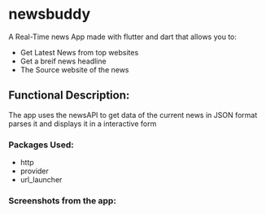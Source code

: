 # newsbuddy

A Real-Time news App made with flutter and dart that allows you to:

- Get Latest News from top websites
- Get a breif news headline
- The Source website of the news

## Functional Description:
The app uses the newsAPI to get data of the current news in JSON format
parses it and displays it in a interactive form

### Packages Used:
- http
- provider
- url_launcher

### Screenshots from the app:

